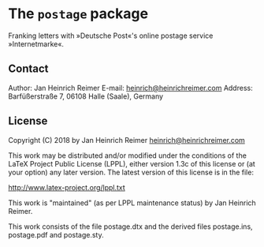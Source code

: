 # The `postage` package

Franking letters with »Deutsche Post«'s online postage service »Internetmarke«.

## Contact

Author: Jan Heinrich Reimer
E-mail: [heinrich@heinrichreimer.com](heinrich@heinrichreimer.com)
Address: Barfüßerstraße 7, 06108 Halle (Saale), Germany

## License

Copyright (C) 2018 by Jan Heinrich Reimer <heinrich@heinrichreimer.com>

This work may be distributed and/or modified under the
conditions of the LaTeX Project Public License (LPPL), either
version 1.3c of this license or (at your option) any later
version.  The latest version of this license is in the file:

http://www.latex-project.org/lppl.txt

This work is "maintained" (as per LPPL maintenance status) by
Jan Heinrich Reimer.

This work consists of the file  postage.dtx
and the derived files           postage.ins,
                                postage.pdf and
                                postage.sty.
